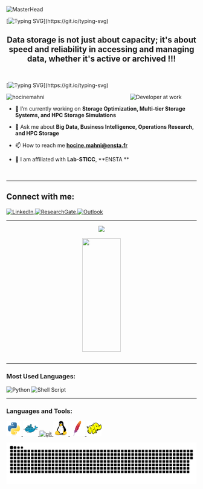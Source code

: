 ![MasterHead](https://present.readthedocs.io/en/latest/_images/welcome-to-coding.gif)

<!--   Typing animation   -->
[![Typing SVG](https://readme-typing-svg.herokuapp.com?color=%2336BCF7&center=true&vCenter=true&width=800&lines=Hello,+I'm+Hocine+Mahni;I+am+a+PhD+student+at+ENSTA;Welcome+to+My+GitHub+Profile;I+work+on+HPC+Storage+Optimization!)](https://git.io/typing-svg)

<h2 align="center"> Data storage is not just about capacity; it's about speed and reliability in accessing and managing data, whether it's active or archived !!! </h2><br/>

<!-- Proverb of the Day -->
[![Typing SVG](https://readme-typing-svg.herokuapp.com?color=%2336BCF7&center=true&vCenter=true&width=800&lines=Proverb+of+the+Day:+Don't+communicate+by+sharing+memory;Share+memory+by+communicating.)](https://git.io/typing-svg)

<!--  -->
<img align="right" width="35%" src="https://cdn.dribbble.com/users/1292677/screenshots/6139167/avento.gif" alt="Developer at work"/>

<p align="left">
  <img src="https://komarev.com/ghpvc/?username=hocinemahni&label=Profile%20views&color=0e75b6&style=flat" alt="hocinemahni" />
</p>

- 🌱 I’m currently working on **Storage Optimization, Multi-tier Storage Systems, and HPC Storage Simulations**

- 💬 Ask me about **Big Data, Business Intelligence, Operations Research, and HPC Storage**

- 📫 How to reach me **hocine.mahni@ensta.fr**

- 🏢 I am affiliated with **Lab-STICC**, **ENSTA **
<br><br><br>
---


<h2 align="left">Connect with me:</h2>
<p align="left">
  <a href="https://www.linkedin.com/in/hocine-mahni-85780518b/" target="blank">
    <img align="center" src="https://raw.githubusercontent.com/rahuldkjain/github-profile-readme-generator/master/src/images/icons/Social/linked-in-alt.svg" alt="LinkedIn" height="30" width="40" />
  </a>
  <a href="https://www.researchgate.net/profile/Hocine-Mahni" target="blank">
    <img align="center" src="https://upload.wikimedia.org/wikipedia/commons/5/5e/ResearchGate_icon_SVG.svg" alt="ResearchGate" height="30" width="40" />
  </a>
  <a href="mailto:hocine.mahni@ensta.fr">
    <img align="center" src="https://img.icons8.com/fluency/48/000000/microsoft-outlook-2019.png" alt="Outlook" height="30" width="40" />
  </a>
</p>


---

<p align="center">
  <img src="https://github-readme-streak-stats.herokuapp.com/?user=hocinemahni"  />
</p>

<!--  -->

  
 <div align="center">
  <!-- <img align="center" width="45%" height="300" src="https://github-readme-stats.vercel.app/api?username=hocinemahni&show_icons=true&count_private=true&theme=radical"/> -->
   <img align="center" width="45%" height="300" src="https://github-readme-stats.vercel.app/api?username=hocinemahni&theme=radical"/>
</div><br/>


---


<!-- Most Used Languages Section with Badges -->
<h3 align="left">Most Used Languages:</h3>
<p align="left">
  <img src="https://img.shields.io/badge/Python-3670A0?style=for-the-badge&logo=python&logoColor=ffdd54" alt="Python" />
  <img src="https://img.shields.io/badge/Shell_Script-5391FE?style=for-the-badge&logo=gnu-bash&logoColor=white" alt="Shell Script" />
</p>




---

<h3 align="left">Languages and Tools:</h3>
<p align="left"> 
  <a href="https://www.python.org" target="_blank" rel="noreferrer">
    <img src="https://raw.githubusercontent.com/devicons/devicon/master/icons/python/python-original.svg" alt="python" width="40" height="40"/>
  </a> 
  <a href="https://www.docker.com/" target="_blank" rel="noreferrer">
    <img src="https://raw.githubusercontent.com/devicons/devicon/master/icons/docker/docker-original.svg" alt="docker" width="40" height="40"/>
  </a> 
  <a href="https://git-scm.com/" target="_blank" rel="noreferrer">
    <img src="https://www.vectorlogo.zone/logos/git-scm/git-scm-icon.svg" alt="git" width="40" height="40"/>
  </a> 
  <a href="https://www.linux.org/" target="_blank" rel="noreferrer">
    <img src="https://raw.githubusercontent.com/devicons/devicon/master/icons/linux/linux-original.svg" alt="linux" width="40" height="40"/>
  </a> 
  <a href="https://spark.apache.org/" target="_blank" rel="noreferrer">
    <img src="https://raw.githubusercontent.com/devicons/devicon/master/icons/apache/apache-original.svg" alt="apache-spark" width="40" height="40"/>
  </a>
  <a href="https://hadoop.apache.org/" target="_blank" rel="noreferrer">
    <img src="https://raw.githubusercontent.com/devicons/devicon/master/icons/hadoop/hadoop-original.svg" alt="hadoop" width="40" height="40"/>
  </a> 
</p>
<picture>
  <source media="(prefers-color-scheme: dark)" srcset="https://github.com/hocinemahni/hocinemahni/blob/output/github-contribution-grid-snake-dark.svg">
  <source media="(prefers-color-scheme: light)" srcset="https://github.com/hocinemahni/hocinemahni/blob/output/github-contribution-grid-snake.svg">
  <!--- <img alt="github contribution grid snake animation" src="https://github.com/hocinemahni/hocinemahni/blob/output/github-contribution-grid-snake.svg">-->
  <p align="center">
    
 <img width="1000" src="https://github.com/hocinemahni/hocinemahni/blob/output/snake.svg">
</p>
